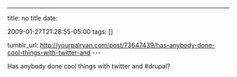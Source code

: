 ---
title: no title
date:

 2009-01-27T21:28:55-05:00 
tags:  []

tumblr_url:
http://yourpalryan.com/post/73647439/has-anybody-done-cool-things-with-twitter-and
\-\--

Has anybody done cool things with twitter and \#drupal?
